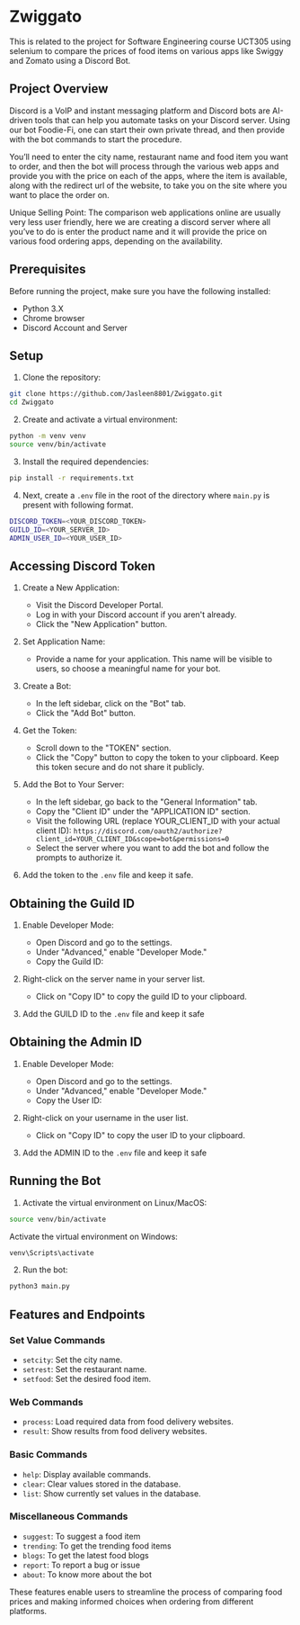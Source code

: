 # Zwiggato

This is related to the project for Software Engineering course UCT305 using selenium to compare the prices of food items on various apps like Swiggy and Zomato using a Discord Bot.

## Project Overview

Discord is a VoIP and instant messaging platform and Discord bots are AI-driven tools that can help you automate tasks on your Discord server. Using our bot Foodie-Fi, one can start their own private thread, and then provide with the bot commands to start the procedure.

You’ll need to enter the city name, restaurant name and food item you want to order, and then the bot will process through the various web apps and provide you with the price on each of the apps, where the item is available, along with the redirect url of the website, to take you on the site where you want to place the order on.

Unique Selling Point: The comparison web applications online are usually very less user friendly, here we are creating a discord server where all you’ve to do is enter the product name and it will provide the price on various food ordering apps, depending on the availability.

## Prerequisites

Before running the project, make sure you have the following installed:

- Python 3.X
- Chrome browser
- Discord Account and Server

## Setup

1. Clone the repository:

```bash
git clone https://github.com/Jasleen8801/Zwiggato.git
cd Zwiggato
```

2. Create and activate a virtual environment:

```bash
python -m venv venv
source venv/bin/activate
```

3. Install the required dependencies:

```bash
pip install -r requirements.txt
```

4. Next, create a `.env` file in the root of the directory where `main.py` is present with following format.

```bash
DISCORD_TOKEN=<YOUR_DISCORD_TOKEN>
GUILD_ID=<YOUR_SERVER_ID>
ADMIN_USER_ID=<YOUR_USER_ID>
```

## Accessing Discord Token

1. Create a New Application:

    - Visit the Discord Developer Portal.
    - Log in with your Discord account if you aren't already.
    - Click the "New Application" button.

2. Set Application Name:

    - Provide a name for your application. This name will be visible to users, so choose a meaningful name for your bot.  

3. Create a Bot:

    - In the left sidebar, click on the "Bot" tab.
    - Click the "Add Bot" button.

4. Get the Token:

    - Scroll down to the "TOKEN" section.
    - Click the "Copy" button to copy the token to your clipboard. Keep this token secure and do not share it publicly.

5. Add the Bot to Your Server:

    - In the left sidebar, go back to the "General Information" tab.
    - Copy the "Client ID" under the "APPLICATION ID" section.
    - Visit the following URL (replace YOUR_CLIENT_ID with your actual client ID):
      `https://discord.com/oauth2/authorize?client_id=YOUR_CLIENT_ID&scope=bot&permissions=0`
    - Select the server where you want to add the bot and follow the prompts to authorize it.

6. Add the token to the `.env` file and keep it safe.

## Obtaining the Guild ID

1. Enable Developer Mode:

    - Open Discord and go to the settings.
    - Under "Advanced," enable "Developer Mode."
    - Copy the Guild ID:

2. Right-click on the server name in your server list.

    - Click on "Copy ID" to copy the guild ID to your clipboard.

3. Add the GUILD ID to the `.env` file and keep it safe

## Obtaining the Admin ID

1. Enable Developer Mode:

    - Open Discord and go to the settings.
    - Under "Advanced," enable "Developer Mode."
    - Copy the User ID:

2. Right-click on your username in the user list.

    - Click on "Copy ID" to copy the user ID to your clipboard.

3. Add the ADMIN ID to the `.env` file and keep it safe

## Running the Bot

1. Activate the virtual environment on Linux/MacOS:

```bash
source venv/bin/activate
```

Activate the virtual environment on Windows:

```bash
venv\Scripts\activate
```

2. Run the bot:

```bash
python3 main.py
```

## Features and Endpoints

### Set Value Commands
- `setcity`: Set the city name.
- `setrest`: Set the restaurant name.
- `setfood`: Set the desired food item.

### Web Commands
- `process`: Load required data from food delivery websites.
- `result`: Show results from food delivery websites.

### Basic Commands
- `help`: Display available commands.
- `clear`: Clear values stored in the database.
- `list`: Show currently set values in the database.

### Miscellaneous Commands
- `suggest`: To suggest a food item
- `trending`: To get the trending food items
- `blogs`: To get the latest food blogs
- `report`: To report a bug or issue
- `about`: To know more about the bot

These features enable users to streamline the process of comparing food prices and making informed choices when ordering from different platforms.
